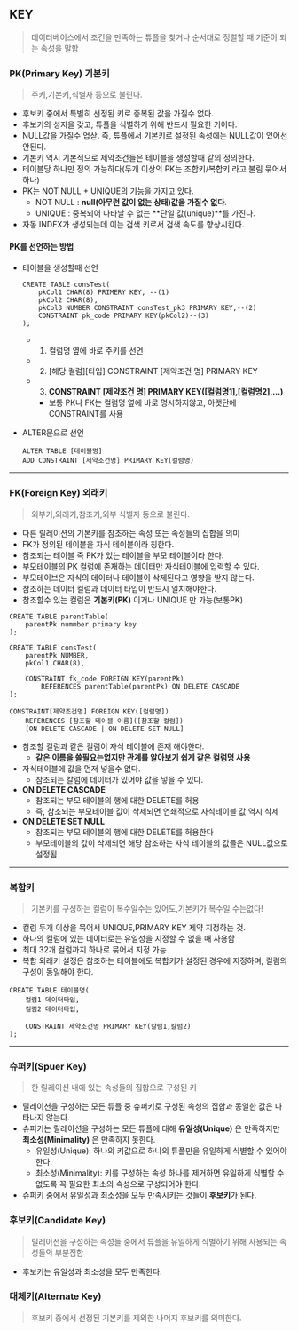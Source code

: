 ## KEY
>데이터베이스에서 조건을 만족하는 튜플을 찾거나 순서대로 정렬할 때 기준이 되는 속성을 말함

### PK(Primary Key) 기본키
> 주키,기본키,식별자 등으로 불린다.
- 후보키 중에서 특별히 선정된 키로 중복된 값을 가질수 없다.
- 후보키의 성지을 갖고, 튜플을 식별하기 위해 반드시 필요한 키이다.
- NULL값을 가질수 업삳. 즉, 튜플에서 기본키로 설정된 속성에는 NULL값이 있어선 안된다.
- 기본키 역시 기본적으로 제약조건들은 테이블을 생성할때 같의 정의한다.
- 테이블당 하나만 정의 가능하다(두개 이상의 PK는 조합키/복합키 라고 불림 묶어서하나)
- PK는 NOT NULL + UNIQUE의 기능을 가지고 있다.
    - NOT NULL : **null(아무런 값이 없는 상태)값을 가질수 없다**.
    - UNIQUE : 중복되어 나타날 수 없는 **단일 값(unique)**를 가진다.
- 자동 INDEX가 생성되는데 이는 검색 키로서 검색 속도를 향상시킨다.
#### PK를 선언하는 방법

- 테이블을 생성할때 선언

    ```
    CREATE TABLE consTest(
        pkCol1 CHAR(8) PRIMERY KEY, --(1)
        pkCol2 CHAR(8),
        pkCol3 NUMBER CONSTRAINT consTest_pk3 PRIMARY KEY,--(2)
        CONSTRAINT pk_code PRIMARY KEY(pkCol2)--(3)
    );
    ```
    - 1) 컬럼명 옆에 바로 주키를 선언
    - 2) [해당 컬럼][타입] CONSTRAINT [제약조건 명] PRIMARY KEY
    - 3) **CONSTRAINT [제약조건 명] PRIMARY KEY([컬럼명1],[컬럼명2],...)**
        - 보통 PK나 FK는 컬럼명 옆에 바로 명시하지않고, 아랫단에 CONSTRAINT를 사용

- ALTER문으로 선언

    ```
    ALTER TABLE [테이블명]
    ADD CONSTRAINT [제약조건명] PRIMARY KEY(컬럼명)
    ```

---
### FK(Foreign Key) 외래키
> 외부키,외래키,참조키,외부 식별자 등으로 불린다.
- 다른 릴레이션의 기본키를 참조하는 속성 또는 속성들의 집합을 의미
- FK가 정의된 테이블을 자식 테이블이라 칭한다.
- 참조되는 테이블 즉 PK가 있는 테이블을 부모 테이블이라 한다.
- 부모테이블의 PK 컬럼에 존재하는 데이터만 자식테이블에 입력할 수 있다.
- 부모테이브은 자식의 데이터나 테이블이 삭제된다고 영향을 받지 않는다.
- 참조하는 데이터 컬럼과 데이터 타입이 반드시 일치해야한다.
- 참조할수 있는 컬럼은 **기본키(PK)** 이거나 UNIQUE 만 가능(보통PK)

```
CREATE TABLE parentTable(
    parentPk nummber primary key
);

CREATE TABLE consTest(
    parentPk NUMBER,
    pkCol1 CHAR(8),

    CONSTRAINT fk_code FOREIGN KEY(parentPk)
        REFERENCES parentTable(parentPk) ON DELETE CASCADE
);
```

```
CONSTRAINT[제약조건명] FOREIGN KEY([컬럼명])
    REFERENCES [참조할 테이블 이름]([참조할 컬럼])
    [ON DELETE CASCADE | ON DELETE SET NULL]
```
- 참조할 컬럼과 같은 컬럼이 자식 테이블에 존재 해야한다.
    - **같은 이름을 쓸필요는없지만 관계를 알아보기 쉽게 같은 컬럼명 사용**
- 자식테이블에 값을 먼저 넣을수 없다.
    - 참조되는 칼럼에 데이터가 있어야 값을 넣을 수 있다.
- **ON DELETE CASCADE**
    - 참조되는 부모 테이블의 행에 대한 DELETE를 허용
    - 즉, 참조되는 부모테이블 값이 삭제되면 연쇄적으로 자식테이블 값 역시 삭제
- **ON DELETE SET NULL**
    - 참조되는 부모 테이블의 행에 대한 DELETE를 허용한다
    - 부모테이블의 값이 삭제되면 해당 참조하는 자식 테이블의 값들은 NULL값으로 설정됨
---

### 복합키 
> 기본키를 구성하는 컬럼이 복수일수는 있어도,기본키가 복수일 수는없다!
- 컬럼 두개 이상을 묶어서 UNIQUE,PRIMARY KEY 제약 지정하는 것.
- 하나의 컬럼에 있는 데이터로는 유일성을 지정할 수 없을 때 사용함
- 최대 32개 컬럼까지 하나로 묶어서 지정 가능
- 복합 외래키 설정은 참조하는 테이블에도 복합키가 설정된 경우에 지정하며, 컬럼의 구성이 동일해야 한다.
```
CREATE TABLE 테이블명(
    컬럼1 데이터타입,
    컬럼2 데이터타입,

    CONSTRAINT 제약조건명 PRIMARY KEY(칼럼1,칼럼2)
);
```
--- 
### 슈퍼키(Spuer Key)
>한 릴레이션 내에 있는 속성들의 집합으로 구성된 키
- 릴레이션을 구성하는 모든 튜플 중 슈퍼키로 구성된 속성의 집합과 동일한 값은 나타나지 않는다.
- 슈퍼키는 릴레이션을 구성하는 모든 튜플에 대해 **유일성(Unique)** 은 만족하지만 **최소성(Minimality)** 은 만족하지 못한다.
    - 유일성(Unique): 하나의 키값으로 하나의 튜플만을 유일하게 식별할 수 있어야한다.
    - 최소성(Minimality): 키를 구성하는 속성 하나를 제거하면 유일하게 식별할 수 없도록 꼭 필요한 최소의 속성으로 구성되어야 한다.
- 슈퍼키 중에서 유일성과 최소성을 모두 만족시키는 것들이 **후보키**가 된다.

### 후보키(Candidate Key)
>릴레이션을 구성하는 속성들 중에서 튜플을 유일하게 식별하기 위해 사용되는 속성들의 부분집합
- 후보키는 유일성과 최소성을 모두 만족한다.

### 대체키(Alternate Key)
>후보키 중에서 선정된 기본키를 제외한 나머지 후보키를 의미한다.